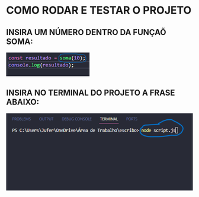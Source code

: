 # COMO RODAR E TESTAR O PROJETO

<h2> INSIRA UM NÚMERO DENTRO DA FUNÇAÕ SOMA:</h2>

<img src="./TESTAR.png" />



<h2> INSIRA NO TERMINAL DO PROJETO A FRASE ABAIXO:</h2>

<img src="./RODAR2.png" />


